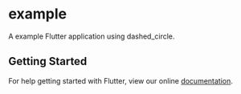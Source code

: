 # example

A example Flutter application using dashed_circle.

## Getting Started

For help getting started with Flutter, view our online
[documentation](https://flutter.io/).
